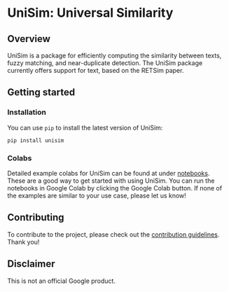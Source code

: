 # UniSim: Universal Similarity

## Overview
UniSim is a package for efficiently computing the similarity between texts, fuzzy matching, and near-duplicate detection. The UniSim package currently offers support for text, based on the RETSim paper.

## Getting started

### Installation
You can use `pip` to install the latest version of UniSim:

```
pip install unisim
```

### Colabs
Detailed example colabs for UniSim can be found at under [notebooks](notebooks/). These are a good way to get started with using UniSim. You can run the notebooks in Google Colab by clicking the Google Colab button. If none of the examples are similar to your use case, please let us know!

## Contributing
To contribute to the project, please check out the [contribution guidelines](CONTRIBUTING.md). Thank you!

## Disclaimer
This is not an official Google product.
